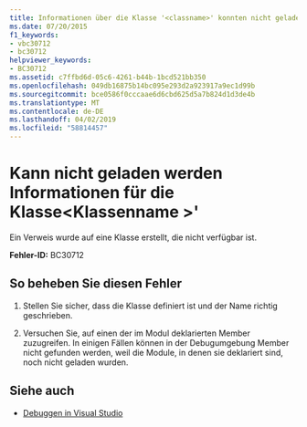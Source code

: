 ```yaml
---
title: Informationen über die Klasse '<classname>' konnten nicht geladen werden.
ms.date: 07/20/2015
f1_keywords:
- vbc30712
- bc30712
helpviewer_keywords:
- BC30712
ms.assetid: c7ffbd6d-05c6-4261-b44b-1bcd521bb350
ms.openlocfilehash: 049db16875b14bc095e293d2a923917a9ec1d99b
ms.sourcegitcommit: bce0586f0cccaae6d6cbd625d5a7b824d1d3de4b
ms.translationtype: MT
ms.contentlocale: de-DE
ms.lasthandoff: 04/02/2019
ms.locfileid: "58814457"
---
```

# <a name="unable-to-load-information-for-class-classname"></a>Kann nicht geladen werden Informationen für die Klasse\<Klassenname >'
Ein Verweis wurde auf eine Klasse erstellt, die nicht verfügbar ist.  
  
 **Fehler-ID:** BC30712  
  
## <a name="to-correct-this-error"></a>So beheben Sie diesen Fehler  
  
1.  Stellen Sie sicher, dass die Klasse definiert ist und der Name richtig geschrieben.  
  
2.  Versuchen Sie, auf einen der im Modul deklarierten Member zuzugreifen. In einigen Fällen können in der Debugumgebung Member nicht gefunden werden, weil die Module, in denen sie deklariert sind, noch nicht geladen wurden.  
  
## <a name="see-also"></a>Siehe auch

- [Debuggen in Visual Studio](/visualstudio/debugger/debugging-in-visual-studio)
